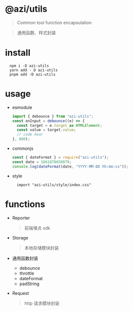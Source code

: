 # @azi/utils

> Common tool function encapsulation

> 通用函数、样式封装

# install

```shell
  npm i -D azi-utils
  yarn add - D azi-utils
  pnpm add -D azi-utils
```

# usage

- esmodule
  ```ts
  import { debounce } from "azi-utils";
  const onInput = debounce((e) => {
    const target = e.target as HTMLElement;
    const value = target.value;
    // code hear
  }, 800);
  ```
- commonjs
  ```js
  const { dateFormat } = require("azi-utils");
  const date = 1661878650879;
  console.log(dateFormat(date, "YYYY-MM-DD hh:mm:ss"));
  ```
- style
  ```
    import "azi-utils/style/index.css"
  ```

# functions

- Reporter

  > 前端埋点 sdk

- Storage

  > 本地存储模块封装

- 通用函数封装

  - debounce
  - throttle
  - dateFormat
  - padString

- Request
  > http 请求模块封装
